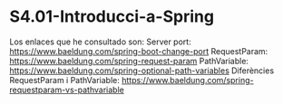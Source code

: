 # S4.01-Introducci-a-Spring
Los enlaces que he consultado son:
Server port:
https://www.baeldung.com/spring-boot-change-port
RequestParam:
https://www.baeldung.com/spring-request-param
PathVariable:
https://www.baeldung.com/spring-optional-path-variables
Diferències RequestParam i PathVariable:
https://www.baeldung.com/spring-requestparam-vs-pathvariable
